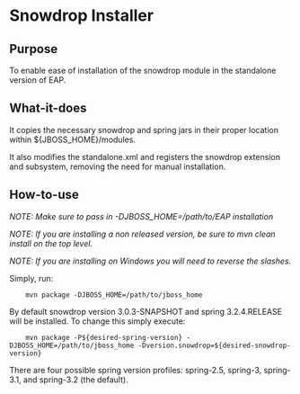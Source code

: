 Snowdrop Installer
==================

Purpose
--------

To enable ease of installation of the snowdrop module in the standalone version of EAP.

What-it-does
------------

It copies the necessary snowdrop and spring jars in their proper location within ${JBOSS_HOME}/modules.

It also modifies the standalone.xml and registers the snowdrop extension and subsystem, removing the need for manual installation.

How-to-use
-----------

_NOTE: Make sure to pass in -DJBOSS_HOME=/path/to/EAP installation_

_NOTE: If you are installing a non released version, be sure to mvn clean install on the top level._

_NOTE: If you are installing on Windows you will need to reverse the slashes._

Simply, run:

		mvn package -DJBOSS_HOME=/path/to/jboss_home

By default snowdrop version 3.0.3-SNAPSHOT and spring 3.2.4.RELEASE will be installed. To change this simply execute:

		mvn package -P${desired-spring-version} -DJBOSS_HOME=/path/to/jboss_home -Dversion.snowdrop=${desired-snowdrop-version}

There are four possible spring version profiles: spring-2.5, spring-3, spring-3.1, and spring-3.2 (the default).
